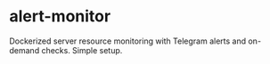# alert-monitor
Dockerized server resource monitoring with Telegram alerts and on-demand checks. Simple setup.
